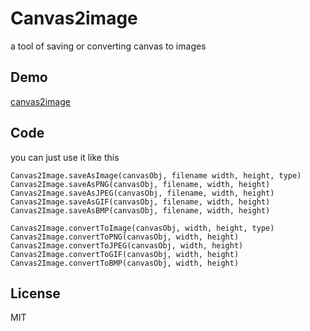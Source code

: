 # Canvas2image #
a tool of saving or converting canvas to images

## Demo ##
[canvas2image](http://hongru.github.com/proj/canvas2image/index.html)

## Code ##
you can just use it like this

    Canvas2Image.saveAsImage(canvasObj, filename width, height, type)
    Canvas2Image.saveAsPNG(canvasObj, filename, width, height)
    Canvas2Image.saveAsJPEG(canvasObj, filename, width, height)
    Canvas2Image.saveAsGIF(canvasObj, filename, width, height)
    Canvas2Image.saveAsBMP(canvasObj, filename, width, height)
    
    Canvas2Image.convertToImage(canvasObj, width, height, type)
    Canvas2Image.convertToPNG(canvasObj, width, height)
    Canvas2Image.convertToJPEG(canvasObj, width, height)
    Canvas2Image.convertToGIF(canvasObj, width, height)
    Canvas2Image.convertToBMP(canvasObj, width, height)
    
## License
MIT
